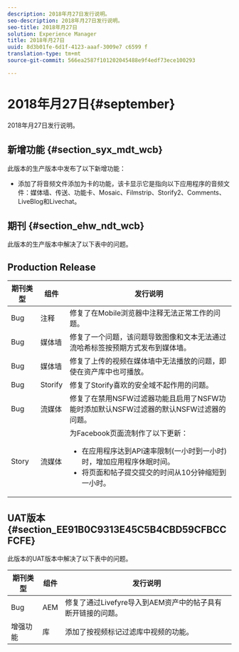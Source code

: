 ```yaml
---
description: 2018年月27日发行说明。
seo-description: 2018年月27日发行说明。
seo-title: 2018年月27日
solution: Experience Manager
title: 2018年月27日
uuid: 8d3b01fe-6d1f-4123-aaaf-3009e7 c6599 f
translation-type: tm+mt
source-git-commit: 566ea2587f101202045488e9f4edf73ece100293

---
```



# 2018年月27日{#september}

2018年月27日发行说明。

## 新增功能 {#section_syx_mdt_wcb}

此版本的生产版本中发布了以下新增功能：

* 添加了将音频文件添加为卡的功能，该卡显示它是指向以下应用程序的音频文件：媒体墙、传送、功能卡、Mosaic、Filmstrip、Storify2、Comments、LiveBlog和Livechat。

## 期刊 {#section_ehw_ndt_wcb}

此版本的生产版本中解决了以下表中的问题。

## Production Release

| 期刊类型 | 组件 | 发行说明 |
|--- |--- |--- |
| Bug | 注释 | 修复了在Mobile浏览器中注释无法正常工作的问题。 |
| Bug | 媒体墙 | 修复了一个问题，该问题导致图像和文本无法通过流哈希标签按预期方式发布到媒体墙。 |
| Bug | 媒体墙 | 修复了上传的视频在媒体墙中无法播放的问题，即使在资产库中也可播放。 |
| Bug | Storify | 修复了Storify喜欢的安全域不起作用的问题。 |
| Bug | 流媒体 | 修复了在禁用NSFW过滤器功能且启用了NSFW功能时添加默认NSFW过滤器的默认NSFW过滤器的问题。 |
| Story | 流媒体 | 为Facebook页面流制作了以下更新： </br><ul><li>在应用程序达到API速率限制(一小时到一小时)时，增加应用程序休眠时间。 </li><li>将页面和帖子提交提交的时间从10分钟缩短到一小时。</li></ul> |


## UAT版本 {#section_EE91B0C9313E45C5B4CBD59CFBCCFCFE}

此版本的UAT版本中解决了以下表中的问题。

| **期刊类型** | **组件** | **发行说明** |
|---|---|---|
| Bug | AEM | 修复了通过Livefyre导入到AEM资产中的帖子具有断开链接的问题。 |
| 增强功能 | 库 | 添加了按视频标记过滤库中视频的功能。 |

